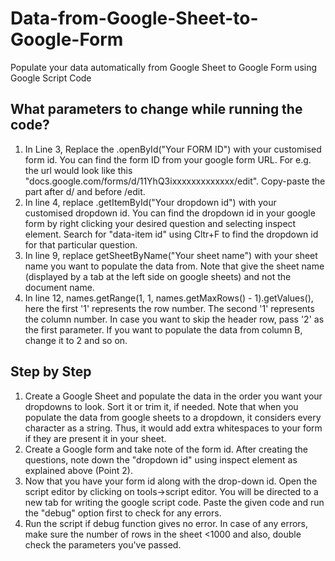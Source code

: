# Data-from-Google-Sheet-to-Google-Form
Populate your data automatically from Google Sheet to Google Form using Google Script Code
## What parameters to change while running the code?
1. In Line 3, Replace the .openById("Your FORM ID") with your customised form id. You can find the form ID from your google form URL. For e.g. the url would look like this "docs.google.com/forms/d/11YhQ3ixxxxxxxxxxxxx/edit". Copy-paste the part after d/ and before /edit.
2. In line 4, replace .getItemById("Your dropdown id") with your customised dropdown id. You can find the dropdown id in your google form by right clicking your desired question and selecting inspect element. Search for "data-item id" using Cltr+F to find the dropdown id for that particular question.
3. In line 9, replace getSheetByName("Your sheet name") with your sheet name you want to populate the data from. Note that give the sheet name (displayed by a tab at the left side on google sheets) and not the document name.
4. In line 12, names.getRange(1, 1, names.getMaxRows() - 1).getValues(), here the first '1' represents the row number. The second '1' represents the column number. In case you want to skip the header row, pass '2' as the first parameter. If you want to populate the data from column B, change it to 2 and so on.
## Step by Step
1. Create a Google Sheet and populate the data in the order you want your dropdowns to look. Sort it or trim it, if needed. Note that when you populate the data from google sheets to a dropdown, it considers every character as a string. Thus, it would add extra whitespaces to your form if they are present it in your sheet. 
2. Create a Google form and take note of the form id. After creating the questions, note down the "dropdown id" using inspect element as explained above (Point 2).
3. Now that you have your form id along with the drop-down id. Open the script editor by clicking on tools->script editor. You will be directed to a new tab for writing the google script code. Paste the given code and run the "debug" option first to check for any errors.
4. Run the script if debug function gives no error. In case of any errors, make sure the number of rows in the sheet <1000 and also, double check the parameters you've passed.

